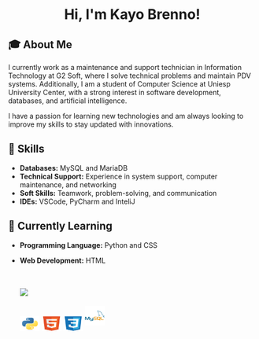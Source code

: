 <h1 align="center">Hi, I'm Kayo Brenno!</h1>

## 🎓 About Me

I currently work as a maintenance and support technician in Information Technology at G2 Soft, where I solve technical problems and maintain PDV systems. Additionally, I am a student of Computer Science at Uniesp University Center, with a strong interest in software development, databases, and artificial intelligence.

I have a passion for learning new technologies and am always looking to improve my skills to stay updated with innovations.


## 🔧 Skills

- **Databases:** MySQL and MariaDB
- **Technical Support:** Experience in system support, computer maintenance, and networking
- **Soft Skills:** Teamwork, problem-solving, and communication
- **IDEs:** VSCode, PyCharm and InteliJ
  
## 🌱 Currently Learning

- **Programming Language:** Python and CSS
- **Web Development:** HTML
  
  <br/>
  <br/>
  <div> 
  <a href="https://www.linkedin.com/in/KayoBrenno/" target="_blank"><img src="https://img.shields.io/badge/-LinkedIn-%230077B5?style=for-the-badge&logo=linkedin&logoColor=white" target="_blank"></a>
  </div>
  <br/>
    <img align="center" alt="Kayo-Python" height="30" width="40" src="https://raw.githubusercontent.com/devicons/devicon/master/icons/python/python-original.svg"> 
    <img align="center" alt="Kayo-HTML" height="30" width="40" src="https://raw.githubusercontent.com/devicons/devicon/master/icons/html5/html5-original.svg">
    <img align="center" alt="Kayo-CSS" height="30" width="40" src="https://raw.githubusercontent.com/devicons/devicon/master/icons/css3/css3-original.svg">
    <a href="https://www.mysql.com/" target="_blank" rel="noreferrer"> <img src="https://raw.githubusercontent.com/devicons/devicon/master/icons/mysql/mysql-original-wordmark.svg" alt="mysql" width="40" height="40"/>
